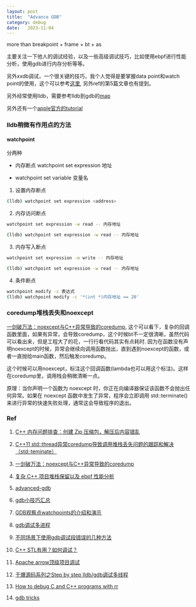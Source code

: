 ```yaml
---
layout: post
title:  "Advance GDB"
category: debug
date:   2023-11-04
---
```


more than breakpoint + frame + bt + as

主要关注一下他人的调试经验，以及一些高级调试技巧，比如使用ebpf进行性能分析，使用gdb进行内存分析等等。

另外xxdb调试，一个很关键的技巧，我个人觉得是要掌握data point和watch point的使用，这个可以参考[这里](https://www.cnblogs.com/liuhanxu/p/16123981.html), 另外ref的第5篇文章也有提到。

另外经常使用lldb，需要参考lldb到gdb的[map](https://lldb.llvm.org/use/map.html)

另外还有一个[apple官方的tutorial](https://developer.apple.com/library/archive/documentation/IDEs/Conceptual/gdb_to_lldb_transition_guide/document/lldb-command-examples.html)

### lldb稍微有作用点的方法

#### watchpoint

分两种

+ 内存断点 watchpoint set expression 地址

+ watchpoint set variable 变量名

1. 设置内存断点

```bash
(lldb) watchpoint set expression <address>
```

2. 内存访问断点

```bash
watchpoint set expression -w read -- 内存地址

(lldb) watchpoint set expression -w read -- 内存地址
```

3. 内存写入断点

```bash
watchpoint set expression -w write -- 内存地址

(lldb) watchpoint set expression -w read -- 内存地址
```

4. 条件断点

```bash
watchpoint modify -c 表达式
(lldb) watchpoint modify -c '*(int *)内存地址 == 20'
```

### coredump堆栈丢失和noexcept

[一剑破万法：noexcept与C++异常导致的coredump](https://zhuanlan.zhihu.com/p/609434714), 这个可以看下，复杂的回调函数里面，如果有异常，会导致coredump，这个时候bt不一定很清晰，虽然代码可以看出来，但是工程大了的花，一行行看代码其实有点耗时. 因为在函数没有声明noexcept的时候，异常会继续向调用函数抛出，直到遇到noexcept的函数，或者一直抛给main函数，然后触发coredump。

这个时候可以用noexcept，标注这个回调函数(lambda也可以用这个标注)。这样在coredump里，调用栈会稍微清晰一点。

原理：当你声明一个函数为 noexcept 时，你正在向编译器保证该函数不会抛出任何异常。如果在 noexcept 函数中发生了异常，程序会立即调用 std::terminate() 来进行异常的快速失败处理，通常这会导致程序的退出。


### Ref

1. [C++ 内存问题排查：创建 Zip 压缩包，解压后内容错乱](https://selfboot.cn/2023/10/19/c++_zip_memory_problem/)

2. [C++11 std::thread异常coredump导致调用堆栈丢失问题的跟踪和解决（std::teminate）](https://zhuanlan.zhihu.com/p/456536345)

3. [一剑破万法：noexcept与C++异常导致的coredump](https://zhuanlan.zhihu.com/p/609434714)

4. [复杂 C++ 项目堆栈保留以及 ebpf 性能分析](https://selfboot.cn/2023/10/17/c++_frame_pointer/)

5. [advanced-gdb](https://interrupt.memfault.com/blog/advanced-gdb)

6. [gdb小技巧汇总](https://www.cnblogs.com/liuhanxu/p/16026260.html)

7. [GDB观察点watchpoints的介绍和演示](https://www.cnblogs.com/liuhanxu/p/16123981.html)

8. [gdb调试多进程](https://www.cnblogs.com/liuhanxu/p/16158842.html)

9. [不同场景下使用gdb调试段错误的几种方法](https://www.cnblogs.com/liuhanxu/p/17446765.html)

10. [C++ STL有用？如何调试？](https://mp.weixin.qq.com/s/UWG-5WZLCavFNuwpfz6NaA)

11. [Apache arrow顶级项目调试](https://mp.weixin.qq.com/s/-XdastMGa3vVrN5nMiQkdw)

12. [干爆源码系列之Step by step lldb/gdb调试多线程](https://mp.weixin.qq.com/s/3-4KDcJgQ2cgqW_KALGstg)

13. [How to debug C and C++ programs with rr](https://developers.redhat.com/blog/2021/05/03/instant-replay-debugging-c-and-c-programs-with-rr#conclusion)

14. [gdb tricks](https://nullprogram.com/blog/2024/01/28/)
